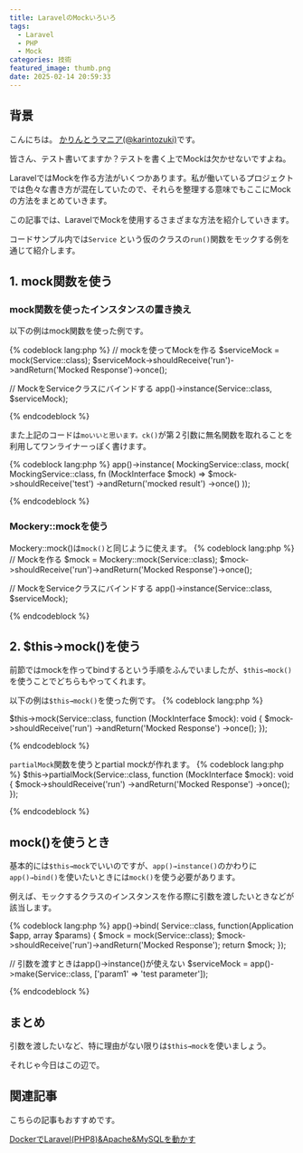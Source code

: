 ```yaml
---
title: LaravelのMockいろいろ
tags:
  - Laravel
  - PHP
  - Mock
categories: 技術
featured_image: thumb.png
date: 2025-02-14 20:59:33
---
```



## 背景
こんにちは。 [かりんとうマニア(@karintozuki)](https://twitter.com/karintozuki)です。  

皆さん、テスト書いてますか？テストを書く上でMockは欠かせないですよね。

LaravelではMockを作る方法がいくつかあります。私が働いているプロジェクトでは色々な書き方が混在していたので、それらを整理する意味でもここにMockの方法をまとめていきます。
<!-- more -->

この記事では、LaravelでMockを使用するさまざまな方法を紹介していきます。

コードサンプル内では`Service` という仮のクラスの`run()`関数をモックする例を通じて紹介します。

## 1. mock関数を使う

### mock関数を使ったインスタンスの置き換え

以下の例はmock関数を使った例です。

{% codeblock lang:php %}
// mockを使ってMockを作る
$serviceMock = mock(Service::class);
$serviceMock->shouldReceive('run')->andReturn('Mocked Response')->once();

// MockをServiceクラスにバインドする
app()->instance(Service::class, $serviceMock);

{% endcodeblock %}

また上記のコードは`moいいと思います。ck()`が第２引数に無名関数を取れることを利用してワンライナーっぽく書けます。

{% codeblock lang:php %}
app()->instance(
    MockingService::class,
    mock(
        MockingService::class,
        fn (MockInterface $mock) => $mock->shouldReceive('test')
            ->andReturn('mocked result')
            ->once()
    ));

{% endcodeblock %}

### Mockery::mockを使う

Mockery::mock()は`mock()`と同じように使えます。
{% codeblock lang:php %}
// Mockを作る
$mock = Mockery::mock(Service::class);
$mock->shouldReceive('run')->andReturn('Mocked Response')->once();

// MockをServiceクラスにバインドする
app()->instance(Service::class, $serviceMock);

{% endcodeblock %}

## 2. $this→mock()を使う

前節ではmockを作ってbindするという手順をふんでいましたが、`$this→mock()`を使うことでどちらもやってくれます。

以下の例は`$this→mock()`を使った例です。
{% codeblock lang:php %}

$this->mock(Service::class, 
    function (MockInterface $mock): void {
        $mock->shouldReceive('run')
            ->andReturn('Mocked Response')
            ->once();
    });

{% endcodeblock %}

`partialMock`関数を使うとpartial mockが作れます。
{% codeblock lang:php %}
$this->partialMock(Service::class, 
    function (MockInterface $mock): void {
        $mock->shouldReceive('run')
            ->andReturn('Mocked Response')
            ->once();
    });

{% endcodeblock %}

## mock()を使うとき

基本的には`$this→mock`でいいのですが、`app()→instance()`のかわりに`app()→bind()`を使いたいときには`mock()`を使う必要があります。

例えば、モックするクラスのインスタンスを作る際に引数を渡したいときなどが該当します。

{% codeblock lang:php %}
app()->bind(
        Service::class,
        function(Application $app, array $params) {
            $mock = mock(Service::class);
            $mock->shouldReceive('run')->andReturn('Mocked Response');
            return $mock;
});

// 引数を渡すときはapp()->instance()が使えない
$serviceMock = app()->make(Service::class, ['param1' => 'test parameter']);

{% endcodeblock %}

## まとめ

引数を渡したいなど、特に理由がない限りは`$this→mock`を使いましょう。

それじゃ今日はこの辺で。

## 関連記事
こちらの記事もおすすめです。  

[DockerでLaravel(PHP8)&Apache&MySQLを動かす](2022/12/2022-1204-laravel-docker/)